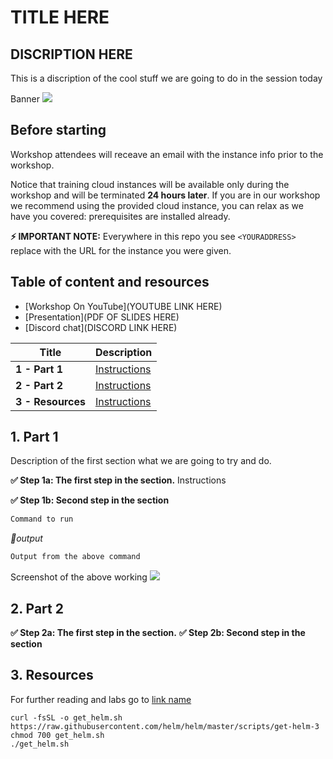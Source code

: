 # TITLE HERE

##  DISCRIPTION HERE
This is a discription of the cool stuff we are going to do in the session today

Banner
<img src="https://user-images.githubusercontent.com/blah/blahblah.png" width=“700” />

## Before starting
Workshop attendees will receave an email with the instance info prior to the workshop.

Notice that training cloud instances will be available only during the workshop and will be terminated **24 hours later**. If you are in our workshop we recommend using the provided cloud instance, you can relax as we have you covered: prerequisites are installed already.

**⚡ IMPORTANT NOTE:**
Everywhere in this repo you see `<YOURADDRESS>` replace with the URL for the instance you were given.  

## Table of content and resources

* [Workshop On YouTube](YOUTUBE LINK HERE)
* [Presentation](PDF OF SLIDES HERE)
* [Discord chat](DISCORD LINK HERE)

| Title  | Description
|---|---|
| **1 - Part 1** | [Instructions](#Part-1)  |
| **2 - Part 2** | [Instructions](#Part-2)  |
| **3 - Resources** | [Instructions](#Resources)  |

## 1. Part 1

Description of the first section what we are going to try and do.

**✅ Step 1a: The first step in the section.** 
Instructions

**✅ Step 1b: Second step in the section** 

```bash
Command to run
```

*📃output*
```bash
Output from the above command     
```
Screenshot of the above working
<img src="https://user-images.githubusercontent.com/blah/blahblah.png" width=“700” />

## 2. Part 2

**✅ Step 2a: The first step in the section.**
**✅ Step 2b: Second step in the section**

## 3. Resources
For further reading and labs go to 
[link name](URL) 


```
curl -fsSL -o get_helm.sh https://raw.githubusercontent.com/helm/helm/master/scripts/get-helm-3
chmod 700 get_helm.sh
./get_helm.sh
```

